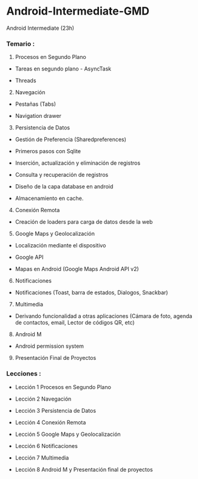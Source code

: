 # Android-Intermediate-GMD
Android Intermediate (23h)

### Temario :

1. Procesos en Segundo Plano

- Tareas en segundo plano - AsyncTask

- Threads

2. Navegación

- Pestañas (Tabs)

- Navigation drawer

3. Persistencia de Datos

- Gestión de Preferencia (Sharedpreferences)

- Primeros pasos con Sqlite

- Inserción, actualización y eliminación de registros

- Consulta y recuperación de registros

- Diseño de la capa database en android

- Almacenamiento en cache.

4. Conexión Remota

- Creación de loaders para carga de datos desde la web

5. Google Maps y Geolocalización

- Localización mediante el dispositivo

- Google API

- Mapas en Android (Google Maps Android API v2)

6. Notificaciones

- Notificaciones (Toast, barra de estados, Dialogos, Snackbar)

7. Multimedia

- Derivando funcionalidad a otras aplicaciones (Cámara de foto, agenda de contactos, email, Lector de códigos QR, etc)

8. Android M

- Android permission system

9. Presentación Final de Proyectos

### Lecciones :

- Lección 1 
  Procesos en Segundo Plano
  
- Lección 2 
  Navegación
  
- Lección 3
  Persistencia de Datos
  
- Lección 4 
  Conexión Remota
  
- Lección 5
  Google Maps y Geolocalización
  
- Lección 6
  Notificaciones
  
- Lección 7
  Multimedia
  
- Lección 8
  Android M y Presentación final de proyectos
  
  
